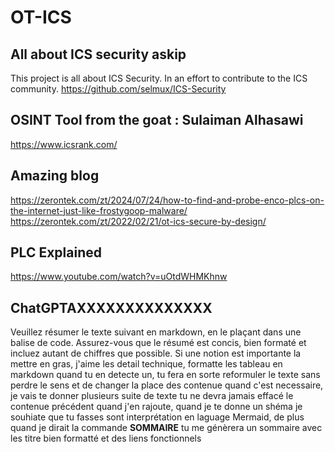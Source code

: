 # OT-ICS

## All about ICS security askip

This project is all about ICS Security. In an effort to contribute to the ICS community.
<https://github.com/selmux/ICS-Security>

## OSINT Tool from the goat : Sulaiman Alhasawi

<https://www.icsrank.com/>

## Amazing blog

<https://zerontek.com/zt/2024/07/24/how-to-find-and-probe-enco-plcs-on-the-internet-just-like-frostygoop-malware/>
<https://zerontek.com/zt/2022/02/21/ot-ics-secure-by-design/>

## PLC Explained

<https://www.youtube.com/watch?v=uOtdWHMKhnw>

## ChatGPTAXXXXXXXXXXXXXX

Veuillez résumer le texte suivant en markdown, en le plaçant dans une balise de code. Assurez-vous que le résumé est concis, bien formaté et incluez autant de chiffres que possible. Si une notion est importante la mettre en gras, j'aime les detail technique, formatte les tableau en markdown quand tu en detecte un, tu fera en sorte reformuler le texte sans perdre le sens et de changer la place des contenue quand c'est necessaire, je vais te donner plusieurs suite de texte tu ne devra jamais effacé le contenue précédent quand j'en rajoute, quand je te donne un shéma je souhiate que tu fasses sont interprétation en laguage Mermaid, de plus quand je dirait la commande **SOMMAIRE** tu me génèrera un sommaire avec les titre bien formatté et des liens fonctionnels